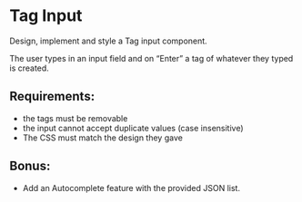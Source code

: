 # Tag Input

Design, implement and style a Tag input component.

The user types in an input field and on “Enter” a tag of whatever they typed is created.

## Requirements:

- the tags must be removable
- the input cannot accept duplicate values (case insensitive)
- The CSS must match the design they gave

## Bonus:

- Add an Autocomplete feature with the provided JSON list.
